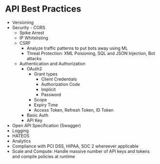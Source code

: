 # API Best Practices

- Versioning
- Security
        - CORS
	- Spike Arrest
	- IP Whitelisting
	- CSRF
        - Analyze traffic patterns to put bots away using ML
        - Threat Protection: XML Poisioning, SQL and JSON Injection, Bot attacks
	- Authentication and Authorization
		- OAuth2
			- Grant types
				- Client Credentials
				- Authorization Code
				- Implicit
				- Password
			- Scope
			- Expiry Time
			- Access Token, Refresh Token, ID Token	
		- Basic Auth
		- API Key
- Open API Specification (Swagger)
- Logging
- HATEOS
- Analytics
- Compliance with PCI DSS, HIPAA, SOC 2 whereever applicable
- Scale and Compute: Handle massive number of API keys and tokens and compile policies at runtime
